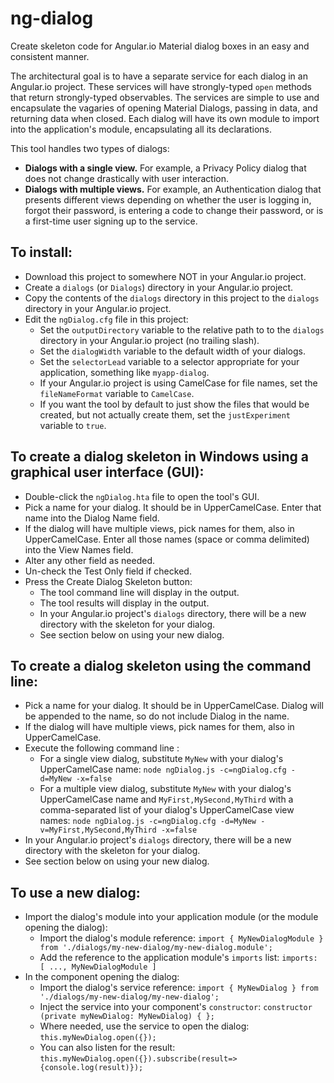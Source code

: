 # ng-dialog

Create skeleton code for Angular.io Material dialog boxes in an easy and consistent manner.

The architectural goal is to have a separate service for each dialog in an Angular.io project. These services will have strongly-typed `open` methods that return strongly-typed observables. The services are simple to use and encapsulate the vagaries of opening Material Dialogs, passing in data, and returning data when closed. Each dialog will have its own module to import into the application's module, encapsulating all its declarations.

This tool handles two types of dialogs:
* **Dialogs with a single view.** For example, a Privacy Policy dialog that does not change drastically with user interaction.
* **Dialogs with multiple views.** For example, an Authentication dialog that presents different views depending on whether the user is logging in, forgot their password, is entering a code to change their password, or is a first-time user signing up to the service.

## To install:
* Download this project to somewhere NOT in your Angular.io project.
* Create a `dialogs` (or `Dialogs`) directory in your Angular.io project.
* Copy the contents of the `dialogs` directory in this project to the `dialogs` directory in your Angular.io project.
* Edit the `ngDialog.cfg` file in this project:
    * Set the `outputDirectory` variable to the relative path to to the `dialogs` directory in your Angular.io project (no trailing slash).
    * Set the `dialogWidth` variable to the default width of your dialogs.
    * Set the `selectorLead` variable to a selector appropriate for your application, something like `myapp-dialog`.
    * If your Angular.io project is using CamelCase for file names, set the `fileNameFormat` variable to `CamelCase`.
    * If you want the tool by default to just show the files that would be created, but not actually create them, set the `justExperiment` variable to `true`.

## To create a dialog skeleton in Windows using a graphical user interface (GUI):
* Double-click the `ngDialog.hta` file to open the tool's GUI.
* Pick a name for your dialog. It should be in UpperCamelCase. Enter that name into the Dialog Name field.
* If the dialog will have multiple views, pick names for them, also in UpperCamelCase. Enter all those names (space or comma delimited) into the View Names field.
* Alter any other field as needed.
* Un-check the Test Only field if checked.
* Press the Create Dialog Skeleton button:
    * The tool command line will display in the output.
    * The tool results will display in the output.
    * In your Angular.io project's `dialogs` directory, there will be a new directory with the skeleton for your dialog.
    * See section below on using your new dialog.

## To create a dialog skeleton using the command line:
* Pick a name for your dialog. It should be in UpperCamelCase. Dialog will be appended to the name, so do not include Dialog in the name.
* If the dialog will have multiple views, pick names for them, also in UpperCamelCase.
* Execute the following command line :
    * For a single view dialog, substitute `MyNew` with your dialog's UpperCamelCase name:
    `node ngDialog.js -c=ngDialog.cfg -d=MyNew -x=false`
    * For a multiple view dialog, substitute `MyNew` with your dialog's UpperCamelCase name and `MyFirst,MySecond,MyThird` with a comma-separated list of your dialog's UpperCamelCase view names:
    `node ngDialog.js -c=ngDialog.cfg -d=MyNew -v=MyFirst,MySecond,MyThird -x=false`
* In your Angular.io project's `dialogs` directory, there will be a new directory with the skeleton for your dialog.
* See section below on using your new dialog.

## To use a new dialog:
* Import the dialog's module into your application module (or the module opening the dialog):
    * Import the dialog's module reference:
    `import { MyNewDialogModule } from './dialogs/my-new-dialog/my-new-dialog.module';`
    * Add the reference to the application module's `imports` list:
    `imports: [ ..., MyNewDialogModule ]`
* In the component opening the dialog:
    * Import the dialog's service reference:
    `import { MyNewDialog } from './dialogs/my-new-dialog/my-new-dialog';`
    * Inject the service into your component's `constructor`:
    `constructor (private myNewDialog: MyNewDialog) { };`
    * Where needed, use the service to open the dialog:
    `this.myNewDialog.open({});`
    * You can also listen for the result:
    `this.myNewDialog.open({}).subscribe(result=>{console.log(result)});`
